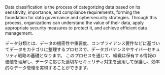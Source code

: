 
Data classification is the process of categorizing data based on its sensitivity, importance, and compliance requirements, forming the foundation for data governance and cybersecurity strategies. 
Through this process, organizations can understand the value of their data, apply appropriate security measures to protect it, and achieve efficient data management.


データ分類とは、データの機密性や重要度、コンプライアンス要件などに基づいてデータをカテゴリに整理するプロセスで、データガバナンスやサイバーセキュリティ戦略の基礎となります。
このプロセスを通じて、組織は保有する情報の価値を理解し、データに応じた適切なセキュリティ対策を適用して保護し、効率的なデータ管理を実現することができます。﻿